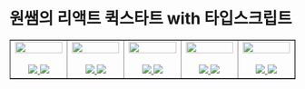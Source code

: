 # 원쌤의 리액트 퀵스타트 with 타입스크립트

<table border>
  <tbody>
    <tr>
      <td align="center" width="200px">
        <img width="100%" src="https://avatars.githubusercontent.com/u/113992260?v=4"  alt=""/><br />
        <br />
        <a href="https://github.com/quokka-eating-carrots">
          <img src="https://img.shields.io/badge/조민정-B5D9AD?style=flat-round&logo=GitHub&logoColor=black"/>
        </a>
        <a href="https://study-react-quickstart.netlify.app/">
          <img src="https://img.shields.io/badge/조민정-00C7B7?style=flat-round&logo=Netlify&logoColor=white"/>
        </a>
      </td>
      <td align="center" width="200px">
        <img width="100%" src="https://avatars.githubusercontent.com/u/106734517?v=4"  alt=""/><br />
        <br/>
        <a href="https://github.com/iziz9">
          <img src="https://img.shields.io/badge/강현주-6B8E23?style=flat-round&logo=GitHub&logoColor=white"/>
        </a>
        <a href="https://iziz9-react-quickstart.netlify.app/">
          <img src="https://img.shields.io/badge/강현주-00C7B7?style=flat-round&logo=Netlify&logoColor=white"/>
        </a>
      </td>
      <td align="center" width="200px">
        <img width="100%" src="https://avatars.githubusercontent.com/u/114797992?v=4"  alt=""/><br />
        <br/>
        <a href="https://github.com/HyunSooBae">
          <img src="https://img.shields.io/badge/배현수-006400?style=flat-round&logo=GitHub&logoColor=white"/>
        </a>
        <a>
          <img src="https://img.shields.io/badge/배현수-00C7B7?style=flat-round&logo=Netlify&logoColor=white"/>
        </a>
      </td>
      <td align="center" width="200px">
        <img width="100%" src="https://avatars.githubusercontent.com/u/48847034?v=4"  alt=""/><br />
        <br/>
        <a href="https://github.com/DavidOH77">
          <img src="https://img.shields.io/badge/오혜성-606060?style=flat-round&logo=GitHub&logoColor=white"/>
        </a>
        <a href="https://legendary-malabi-d83ff5.netlify.app/">
          <img src="https://img.shields.io/badge/오혜성-00C7B7?style=flat-round&logo=Netlify&logoColor=white"/>
        </a>
      </td>
      <td align="center" width="200px">
        <img width="100%" src="https://avatars.githubusercontent.com/u/79908684?v=4"  alt=""/><br />
        <br/>
        <a href="https://github.com/Jaeheon-So">
          <img src="https://img.shields.io/badge/소재헌-FF55B6?style=flat-round&logo=GitHub&logoColor=white"/>
        </a>
        <a href="https://sjh-react-ts-quickstart.netlify.app/">
          <img src="https://img.shields.io/badge/소재헌-00C7B7?style=flat-round&logo=Netlify&logoColor=white"/>
        </a>
      </td>
     </tr>
  </tbody>
</table>